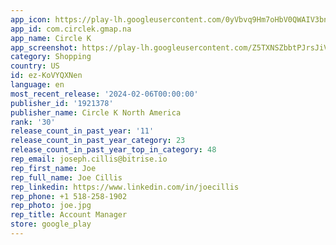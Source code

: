 ```yaml
---
app_icon: https://play-lh.googleusercontent.com/0yVbvq9Hm7oHbV0QWAIV3bnRiZhui2AmEMZP3q9QpBglbjzx6rf3EtdmFrUkJFWMDgwu
app_id: com.circlek.gmap.na
app_name: Circle K
app_screenshot: https://play-lh.googleusercontent.com/Z5TXNSZbbtPJrsJiV-NdfRQ0RXqQtL9gTzu4MsFIO-oBf5_z0wu-3BLWtsE_-GT24w
category: Shopping
country: US
id: ez-KoVYQXNen
language: en
most_recent_release: '2024-02-06T00:00:00'
publisher_id: '1921378'
publisher_name: Circle K North America
rank: '30'
release_count_in_past_year: '11'
release_count_in_past_year_category: 23
release_count_in_past_year_top_in_category: 48
rep_email: joseph.cillis@bitrise.io
rep_first_name: Joe
rep_full_name: Joe Cillis
rep_linkedin: https://www.linkedin.com/in/joecillis
rep_phone: +1 518-258-1902
rep_photo: joe.jpg
rep_title: Account Manager
store: google_play
---
```

